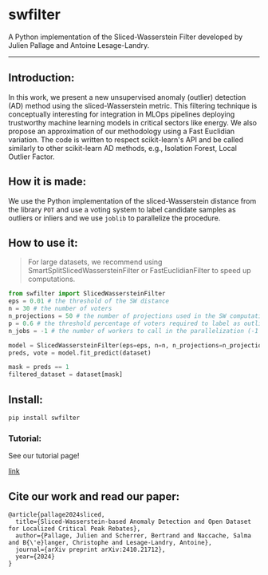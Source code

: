 # swfilter
A Python implementation of the Sliced-Wasserstein Filter developed by Julien Pallage and Antoine Lesage-Landry.

---

## Introduction:
In this work, we present a new unsupervised anomaly (outlier) detection (AD) method using the sliced-Wasserstein metric. This filtering technique is conceptually interesting for integration in MLOps pipelines deploying trustworthy machine learning models in critical sectors like energy. We also propose an approximation of our methodology using a Fast Euclidian variation. The code is written to respect scikit-learn's API and be called similarly to other scikit-learn AD methods, e.g., Isolation Forest, Local Outlier Factor.

## How it is made:
We use the Python implementation of the sliced-Wasserstein distance from the library `POT` and use a voting system to label candidate samples as outliers or inliers and we use `joblib` to parallelize the procedure.

## How to use it:
> For large datasets, we recommend using SmartSplitSlicedWassersteinFilter or FastEuclidianFilter to speed up computations.

```python
from swfilter import SlicedWassersteinFilter
eps = 0.01 # the threshold of the SW distance
n = 30 # the number of voters
n_projections = 50 # the number of projections used in the SW computations
p = 0.6 # the threshold percentage of voters required to label as outlier
n_jobs = -1 # the number of workers to call in the parallelization (-1 = max)

model = SlicedWassersteinFilter(eps=eps, n=n, n_projections=n_projections, p=p, n_jobs=n_jobs, swtype='original')
preds, vote = model.fit_predict(dataset)

mask = preds == 1
filtered_dataset = dataset[mask]
```

## Install:
```python
pip install swfilter
```

### Tutorial:

See our tutorial page!

[link](https://github.com/jupall/swfilter/blob/main/experiments/tutorial.ipynb)

## Cite our work and read our paper:
```
@article{pallage2024sliced,
  title={Sliced-Wasserstein-based Anomaly Detection and Open Dataset for Localized Critical Peak Rebates},
  author={Pallage, Julien and Scherrer, Bertrand and Naccache, Salma and B{\'e}langer, Christophe and Lesage-Landry, Antoine},
  journal={arXiv preprint arXiv:2410.21712},
  year={2024}
}
```
